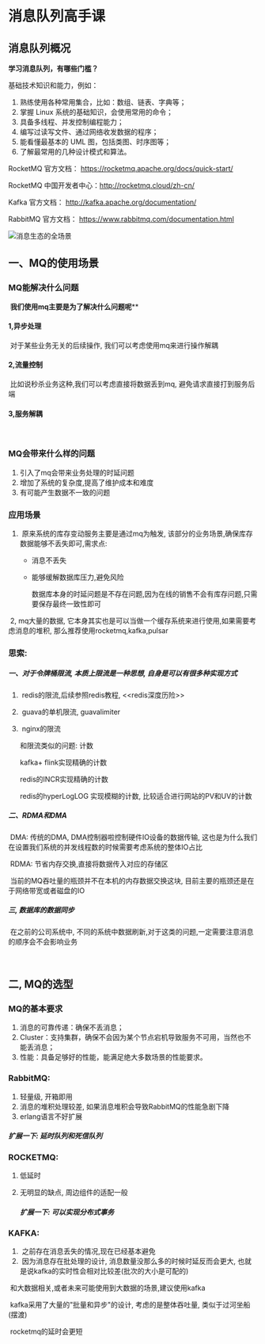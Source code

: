 # 							消息队列高手课



## 消息队列概况



**学习消息队列，有哪些门槛？** 

基础技术知识和能力，例如： 

1. 熟练使用各种常用集合，比如：数组、链表、字典等； 
2. 掌握 Linux 系统的基础知识，会使用常用的命令；
3.  具备多线程、并发控制编程能力；
4. 编写过读写文件、通过网络收发数据的程序；
5. 能看懂最基本的 UML 图，包括类图、时序图等；
6. 了解最常用的几种设计模式和算法。

RocketMQ 官方文档： https://rocketmq.apache.org/docs/quick-start/ 

RocketMQ 中国开发者中心：http://rocketmq.cloud/zh-cn/ 

Kafka 官方文档： http://kafka.apache.org/documentation/

RabbitMQ 官方文档： https://www.rabbitmq.com/documentation.html 

![消息生态的全场景](C:\Users\tyrion\Desktop\notes\notes\消息生态的全场景.png)







## 一、MQ的使用场景

### 	MQ能解决什么问题

​		**我们使用mq主要是为了解决什么问题呢****

#### 		1,异步处理

​					对于某些业务无关的后续操作, 我们可以考虑使用mq来进行操作解耦

#### 	   2,流量控制

​					比如说秒杀业务这种,我们可以考虑直接将数据丢到mq, 避免请求直接打到服务后端

#### 		3,服务解耦

​			

### 	MQ会带来什么样的问题

1. 引入了mq会带来业务处理的时延问题
2. 增加了系统的复杂度,提高了维护成本和难度
3. 有可能产生数据不一致的问题



### 	应用场景

1. ​	原来系统的库存变动服务主要是通过mq为触发, 该部分的业务场景,确保库存数据能够不丢失即可,需求点:

   - 消息不丢失

   - 能够缓解数据库压力,避免风险

     数据库本身的时延问题是不存在问题,因为在线的销售不会有库存问题,只需要保存最终一致性即可

​	2,     mq大量的数据, 它本身其实也是可以当做一个缓存系统来进行使用,如果需要考虑消息的堆积, 那么推荐使用rocketmq,kafka,pulsar



### 思索:

##### 一、对于令牌桶限流,   本质上限流是一种思想, 自身是可以有很多种实现方式

1. ​	redis的限流,后续参照redis教程,   <<redis深度历险>>

2. ​    guava的单机限流, guavalimiter

3. ​     nginx的限流

   和限流类似的问题:  计数

   kafka+ flink实现精确的计数

   redis的INCR实现精确的计数

   redis的hyperLogLOG   实现模糊的计数, 比较适合进行网站的PV和UV的计数



##### 二、RDMA和DMA

​	DMA:   传统的DMA, DMA控制器啦控制硬件IO设备的数据传输, 这也是为什么我们在设置我们系统的并发线程数的时候需要考虑系统的整体IO占比

​	RDMA:  节省内存交换,直接将数据传入对应的存储区



​	当前的MQ吞吐量的瓶颈并不在本机的内存数据交换这块, 目前主要的瓶颈还是在于网络带宽或者磁盘的IO



##### 三,  数据库的数据同步

​	在之前的公司系统中, 不同的系统中数据刷新,对于这类的问题,一定需要注意消息的顺序会不会影响业务



​	

## 二,   MQ的选型

### 	MQ的基本要求

1. 消息的可靠传递：确保不丢消息； 
2. Cluster：支持集群，确保不会因为某个节点宕机导致服务不可用，当然也不能丢消息；
3. 性能：具备足够好的性能，能满足绝大多数场景的性能要求。

### RabbitMQ:

1. 轻量级, 开箱即用
2. 消息的堆积处理较差, 如果消息堆积会导致RabbitMQ的性能急剧下降
3. erlang语言不好扩展



##### 	扩展一下:   延时队列和死信队列

### ROCKETMQ:

1. 低延时

2. 无明显的缺点, 周边组件的适配一般

   

   ##### 扩展一下: 可以实现分布式事务

### KAFKA:

1. ​	之前存在消息丢失的情况,现在已经基本避免
2. ​    因为消息存在批处理的设计, 消息数量没那么多的时候时延反而会更大, 也就是说kafka的实时性会相对比较差(批次的大小是可配的)



​      和大数据相关,或者未来可能使用到大数据的场景,建议使用kafka

​		kafka采用了大量的"批量和异步"的设计, 考虑的是整体吞吐量, 类似于过河坐船(摆渡)

​		rocketmq的延时会更短

